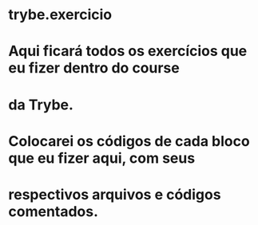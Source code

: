 # trybe.exercicio
# Aqui ficará todos os exercícios que eu fizer dentro do course
# da Trybe.
#
# Colocarei os códigos de cada bloco que eu fizer aqui, com seus
# respectivos arquivos e códigos comentados.

